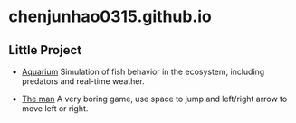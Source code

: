 # chenjunhao0315.github.io
## Little Project

* [Aquarium][1]
Simulation of fish behavior in the ecosystem, including predators and real-time weather.

* [The man][2]
A very boring game, use space to jump and left/right arrow to move left or right.

[1]: https://chenjunhao0315.github.io/aquarium
[2]: https://chenjunhao0315.github.io/theman

